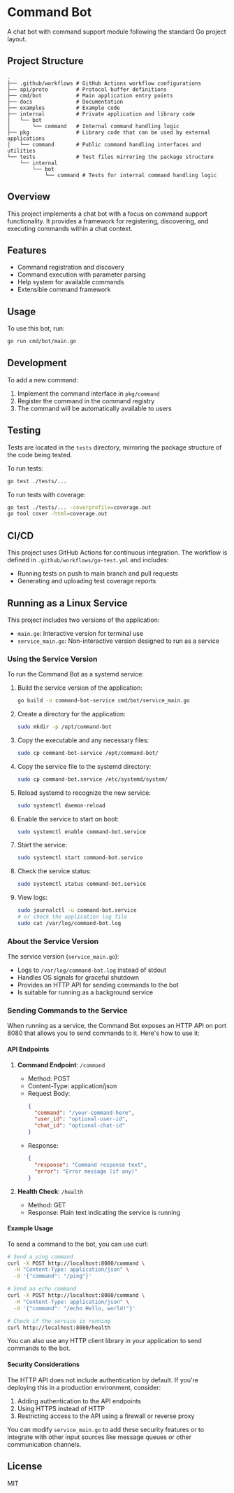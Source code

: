 # Command Bot

A chat bot with command support module following the standard Go project layout.

## Project Structure

```
.
├── .github/workflows # GitHub Actions workflow configurations
├── api/proto         # Protocol buffer definitions
├── cmd/bot           # Main application entry points
├── docs              # Documentation
├── examples          # Example code
├── internal          # Private application and library code
│   └── bot
│       └── command   # Internal command handling logic
├── pkg               # Library code that can be used by external applications
│   └── command       # Public command handling interfaces and utilities
└── tests             # Test files mirroring the package structure
    └── internal
        └── bot
            └── command # Tests for internal command handling logic
```

## Overview

This project implements a chat bot with a focus on command support functionality. It provides a framework for registering, discovering, and executing commands within a chat context.

## Features

- Command registration and discovery
- Command execution with parameter parsing
- Help system for available commands
- Extensible command framework

## Usage

To use this bot, run:

```bash
go run cmd/bot/main.go
```

## Development

To add a new command:

1. Implement the command interface in `pkg/command`
2. Register the command in the command registry
3. The command will be automatically available to users

## Testing

Tests are located in the `tests` directory, mirroring the package structure of the code being tested.

To run tests:

```bash
go test ./tests/...
```

To run tests with coverage:

```bash
go test ./tests/... -coverprofile=coverage.out
go tool cover -html=coverage.out
```

## CI/CD

This project uses GitHub Actions for continuous integration. The workflow is defined in `.github/workflows/go-test.yml` and includes:

- Running tests on push to main branch and pull requests
- Generating and uploading test coverage reports

## Running as a Linux Service

This project includes two versions of the application:
- `main.go`: Interactive version for terminal use
- `service_main.go`: Non-interactive version designed to run as a service

### Using the Service Version

To run the Command Bot as a systemd service:

1. Build the service version of the application:
   ```bash
   go build -o command-bot-service cmd/bot/service_main.go
   ```

2. Create a directory for the application:
   ```bash
   sudo mkdir -p /opt/command-bot
   ```

3. Copy the executable and any necessary files:
   ```bash
   sudo cp command-bot-service /opt/command-bot/
   ```

4. Copy the service file to the systemd directory:
   ```bash
   sudo cp command-bot.service /etc/systemd/system/
   ```

5. Reload systemd to recognize the new service:
   ```bash
   sudo systemctl daemon-reload
   ```

6. Enable the service to start on boot:
   ```bash
   sudo systemctl enable command-bot.service
   ```

7. Start the service:
   ```bash
   sudo systemctl start command-bot.service
   ```

8. Check the service status:
   ```bash
   sudo systemctl status command-bot.service
   ```

9. View logs:
   ```bash
   sudo journalctl -u command-bot.service
   # or check the application log file
   sudo cat /var/log/command-bot.log
   ```

### About the Service Version

The service version (`service_main.go`):
- Logs to `/var/log/command-bot.log` instead of stdout
- Handles OS signals for graceful shutdown
- Provides an HTTP API for sending commands to the bot
- Is suitable for running as a background service

### Sending Commands to the Service

When running as a service, the Command Bot exposes an HTTP API on port 8080 that allows you to send commands to it. Here's how to use it:

#### API Endpoints

1. **Command Endpoint**: `/command`
   - Method: POST
   - Content-Type: application/json
   - Request Body:
     ```json
     {
       "command": "/your-command-here",
       "user_id": "optional-user-id",
       "chat_id": "optional-chat-id"
     }
     ```
   - Response:
     ```json
     {
       "response": "Command response text",
       "error": "Error message (if any)"
     }
     ```

2. **Health Check**: `/health`
   - Method: GET
   - Response: Plain text indicating the service is running

#### Example Usage

To send a command to the bot, you can use curl:

```bash
# Send a ping command
curl -X POST http://localhost:8080/command \
  -H "Content-Type: application/json" \
  -d '{"command": "/ping"}'

# Send an echo command
curl -X POST http://localhost:8080/command \
  -H "Content-Type: application/json" \
  -d '{"command": "/echo Hello, world!"}'

# Check if the service is running
curl http://localhost:8080/health
```

You can also use any HTTP client library in your application to send commands to the bot.

#### Security Considerations

The HTTP API does not include authentication by default. If you're deploying this in a production environment, consider:

1. Adding authentication to the API endpoints
2. Using HTTPS instead of HTTP
3. Restricting access to the API using a firewall or reverse proxy

You can modify `service_main.go` to add these security features or to integrate with other input sources like message queues or other communication channels.

## License

MIT
